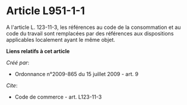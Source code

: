 # Article L951-1-1

A l'article L. 123-11-3, les références au code de la consommation et au code du travail sont remplacées par des références
aux dispositions applicables localement ayant le même objet.

**Liens relatifs à cet article**

_Créé par_:

  - Ordonnance n°2009-865 du 15 juillet 2009 - art. 9

_Cite_:

  - Code de commerce - art. L123-11-3
